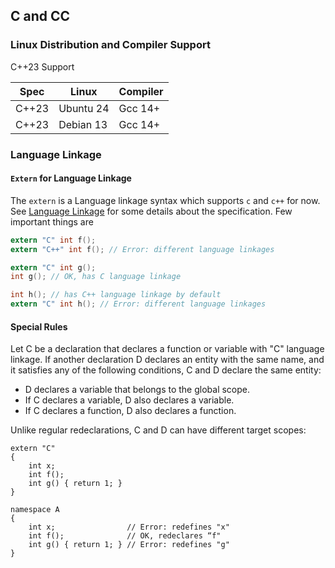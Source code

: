 ## C and CC

### Linux Distribution and Compiler Support

C++23 Support

| Spec  | Linux     | Compiler |
| ----- | --------- | ------------- |
| C++23 | Ubuntu 24 | Gcc 14+  |
| C++23 | Debian 13 | Gcc 14+  |

### Language Linkage

#### `Extern` for Language Linkage

The `extern` is a Language linkage syntax which supports `c` and `c++` for now.
See
[Language Linkage](https://en.cppreference.com/w/cpp/language/language_linkage)
for some details about the specification. Few important things are

```c
extern "C" int f();
extern "C++" int f(); // Error: different language linkages

extern "C" int g();
int g(); // OK, has C language linkage

int h(); // has C++ language linkage by default
extern "C" int h(); // Error: different language linkages
```

#### Special Rules

Let C be a declaration that declares a function or variable with "C" language
linkage. If another declaration D declares an entity with the same name, and it
satisfies any of the following conditions, C and D declare the same entity:

- D declares a variable that belongs to the global scope.
- If C declares a variable, D also declares a variable.
- If C declares a function, D also declares a function.

Unlike regular redeclarations, C and D can have different target scopes:
```
extern "C"
{
    int x;
    int f();
    int g() { return 1; }
}

namespace A
{
    int x;                // Error: redefines "x"
    int f();              // OK, redeclares “f"
    int g() { return 1; } // Error: redefines "g"
}
```

